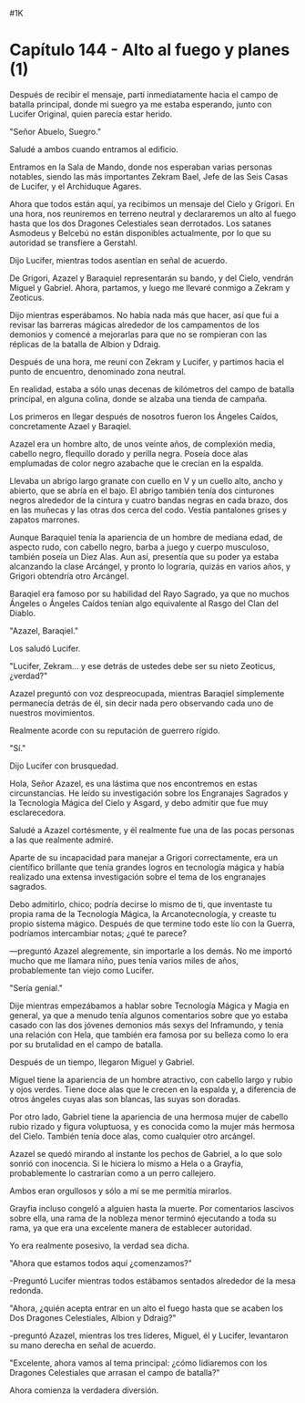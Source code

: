 
#1K 

# Capítulo 144 - Alto al fuego y planes (1)


Después de recibir el mensaje, partí inmediatamente hacia el campo de batalla principal, donde mi suegro ya me estaba esperando, junto con Lucifer Original, quien parecía estar herido.

"Señor Abuelo, Suegro."

Saludé a ambos cuando entramos al edificio.

Entramos en la Sala de Mando, donde nos esperaban varias personas notables, siendo las más importantes Zekram Bael, Jefe de las Seis Casas de Lucifer, y el Archiduque Agares.

Ahora que todos están aquí, ya recibimos un mensaje del Cielo y Grigori. En una hora, nos reuniremos en terreno neutral y declararemos un alto al fuego hasta que los dos Dragones Celestiales sean derrotados. Los satanes Asmodeus y Belcebú no están disponibles actualmente, por lo que su autoridad se transfiere a Gerstahl.

Dijo Lucifer, mientras todos asentían en señal de acuerdo.

De Grigori, Azazel y Baraquiel representarán su bando, y del Cielo, vendrán Miguel y Gabriel. Ahora, partamos, y luego me llevaré conmigo a Zekram y Zeoticus.

Dijo mientras esperábamos. No había nada más que hacer, así que fui a revisar las barreras mágicas alrededor de los campamentos de los demonios y comencé a mejorarlas para que no se rompieran con las réplicas de la batalla de Albion y Ddraig.

Después de una hora, me reuní con Zekram y Lucifer, y partimos hacia el punto de encuentro, denominado zona neutral.

En realidad, estaba a sólo unas decenas de kilómetros del campo de batalla principal, en alguna colina, donde se alzaba una tienda de campaña.

Los primeros en llegar después de nosotros fueron los Ángeles Caídos, concretamente Azael y Baraqiel.

Azazel era un hombre alto, de unos veinte años, de complexión media, cabello negro, flequillo dorado y perilla negra. Poseía doce alas emplumadas de color negro azabache que le crecían en la espalda.

Llevaba un abrigo largo granate con cuello en V y un cuello alto, ancho y abierto, que se abría en el bajo. El abrigo también tenía dos cinturones negros alrededor de la cintura y cuatro bandas negras en cada brazo, dos en las muñecas y las otras dos cerca del codo. Vestía pantalones grises y zapatos marrones.

Aunque Baraquiel tenía la apariencia de un hombre de mediana edad, de aspecto rudo, con cabello negro, barba a juego y cuerpo musculoso, también poseía un Diez Alas. Aun así, presentía que su poder ya estaba alcanzando la clase Arcángel, y pronto lo lograría, quizás en varios años, y Grigori obtendría otro Arcángel.

Baraqiel era famoso por su habilidad del Rayo Sagrado, ya que no muchos Ángeles o Ángeles Caídos tenían algo equivalente al Rasgo del Clan del Diablo.

"Azazel, Baraqiel."

Los saludó Lucifer.

"Lucifer, Zekram... y ese detrás de ustedes debe ser su nieto Zeoticus, ¿verdad?"

Azazel preguntó con voz despreocupada, mientras Baraqiel simplemente permanecía detrás de él, sin decir nada pero observando cada uno de nuestros movimientos.

Realmente acorde con su reputación de guerrero rígido.

"Sí."

Dijo Lucifer con brusquedad.

Hola, Señor Azazel, es una lástima que nos encontremos en estas circunstancias. He leído su investigación sobre los Engranajes Sagrados y la Tecnología Mágica del Cielo y Asgard, y debo admitir que fue muy esclarecedora.

Saludé a Azazel cortésmente, y él realmente fue una de las pocas personas a las que realmente admiré.

Aparte de su incapacidad para manejar a Grigori correctamente, era un científico brillante que tenía grandes logros en tecnología mágica y había realizado una extensa investigación sobre el tema de los engranajes sagrados.

Debo admitirlo, chico; podría decirse lo mismo de ti, que inventaste tu propia rama de la Tecnología Mágica, la Arcanotecnología, y creaste tu propio sistema mágico. Después de que termine todo este lío con la Guerra, podríamos intercambiar notas; ¿qué te parece?

—preguntó Azazel alegremente, sin importarle a los demás. No me importó mucho que me llamara niño, pues tenía varios miles de años, probablemente tan viejo como Lucifer.

"Sería genial."

Dije mientras empezábamos a hablar sobre Tecnología Mágica y Magia en general, ya que a menudo tenía algunos comentarios sobre que yo estaba casado con las dos jóvenes demonios más sexys del Inframundo, y tenía una relación con Hela, que también era famosa por su belleza como lo era por su brutalidad en el campo de batalla.

Después de un tiempo, llegaron Miguel y Gabriel.

Miguel tiene la apariencia de un hombre atractivo, con cabello largo y rubio y ojos verdes. Tiene doce alas que le crecen en la espalda y, a diferencia de otros ángeles cuyas alas son blancas, las suyas son doradas.

Por otro lado, Gabriel tiene la apariencia de una hermosa mujer de cabello rubio rizado y figura voluptuosa, y es conocida como la mujer más hermosa del Cielo. También tenía doce alas, como cualquier otro arcángel.

Azazel se quedó mirando al instante los pechos de Gabriel, a lo que solo sonrió con inocencia. Si le hiciera lo mismo a Hela o a Grayfia, probablemente lo castrarían como a un perro callejero.

Ambos eran orgullosos y sólo a mí se me permitía mirarlos.

Grayfia incluso congeló a alguien hasta la muerte. Por comentarios lascivos sobre ella, una rama de la nobleza menor terminó ejecutando a toda su rama, ya que era una excelente manera de establecer autoridad.

Yo era realmente posesivo, la verdad sea dicha.

"Ahora que estamos todos aquí ¿comenzamos?"

-Preguntó Lucifer mientras todos estábamos sentados alrededor de la mesa redonda.

"Ahora, ¿quién acepta entrar en un alto el fuego hasta que se acaben los Dos Dragones Celestiales, Albion y Ddraig?"

-preguntó Azazel, mientras los tres líderes, Miguel, él y Lucifer, levantaron su mano derecha en señal de acuerdo.

"Excelente, ahora vamos al tema principal: ¿cómo lidiaremos con los Dragones Celestiales que arrasan el campo de batalla?"

Ahora comienza la verdadera diversión.